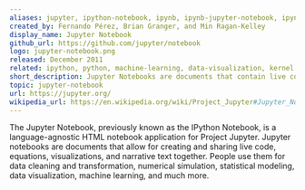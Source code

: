 ```yaml
---
aliases: jupyter, ipython-notebook, ipynb, ipynb-jupyter-notebook, ipynb-notebook
created_by: Fernando Pérez, Brian Granger, and Min Ragan-Kelley
display_name: Jupyter Notebook
github_url: https://github.com/jupyter/notebook
logo: jupyter-notebook.png
released: December 2011
related: ipython, python, machine-learning, data-visualization, kernel
short_description: Jupyter Notebooks are documents that contain live code, visualizations, and narrative text.
topic: jupyter-notebook
url: https://jupyter.org/
wikipedia_url: https://en.wikipedia.org/wiki/Project_Jupyter#Jupyter_Notebook
---
```


The Jupyter Notebook, previously known as the IPython Notebook, is a language-agnostic HTML notebook application for Project Jupyter. Jupyter notebooks are documents that allow for creating and sharing live code, equations, visualizations, and narrative text together. People use them for data cleaning and transformation, numerical simulation, statistical modeling, data visualization, machine learning, and much more.

